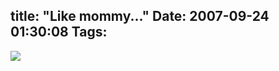 title: "Like mommy..."
Date: 2007-09-24 01:30:08
Tags: 
---
<img src="http://damog.net/files/misc/likemommy.jpg"/>
